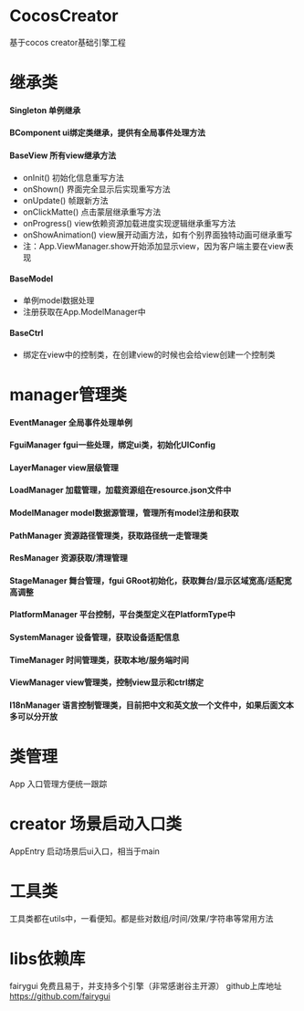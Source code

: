 # CocosCreator
基于cocos creator基础引擎工程

# 继承类
#### Singleton 单例继承
#### BComponent ui绑定类继承，提供有全局事件处理方法
#### BaseView 所有view继承方法
* onInit() 初始化信息重写方法
* onShown() 界面完全显示后实现重写方法
* onUpdate() 帧跟新方法
* onClickMatte() 点击蒙层继承重写方法
* onProgress() view依赖资源加载进度实现逻辑继承重写方法
* onShowAnimation() view展开动画方法，如有个别界面独特动画可继承重写
* 注：App.ViewManager.show开始添加显示view，因为客户端主要在view表现
#### BaseModel
* 单例model数据处理
* 注册获取在App.ModelManager中
#### BaseCtrl
* 绑定在view中的控制类，在创建view的时候也会给view创建一个控制类

# manager管理类
#### EventManager 全局事件处理单例
#### FguiManager fgui一些处理，绑定ui类，初始化UIConfig
#### LayerManager view层级管理
#### LoadManager 加载管理，加载资源组在resource.json文件中
#### ModelManager model数据源管理，管理所有model注册和获取
#### PathManager 资源路径管理类，获取路径统一走管理类
#### ResManager 资源获取/清理管理
#### StageManager 舞台管理，fgui GRoot初始化，获取舞台/显示区域宽高/适配宽高调整
#### PlatformManager 平台控制，平台类型定义在PlatformType中
#### SystemManager 设备管理，获取设备适配信息
#### TimeManager 时间管理类，获取本地/服务端时间
#### ViewManager view管理类，控制view显示和ctrl绑定
#### I18nManager 语言控制管理类，目前把中文和英文放一个文件中，如果后面文本多可以分开放

# 类管理
App 入口管理方便统一跟踪

# creator 场景启动入口类
AppEntry 启动场景后ui入口，相当于main

# 工具类
工具类都在utils中，一看便知。都是些对数组/时间/效果/字符串等常用方法

# libs依赖库
fairygui 免费且易于，并支持多个引擎（非常感谢谷主开源）
github上库地址 https://github.com/fairygui